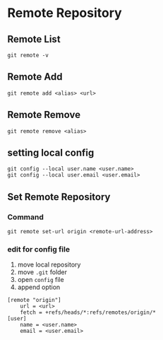 # Remote Repository

## Remote List
```
git remote -v
```

## Remote Add
```
git remote add <alias> <url>
```

## Remote Remove
```
git remote remove <alias>
```

## setting local config
```
git config --local user.name <user.name>
git config --local user.email <user.email>
```

## Set Remote Repository
### Command
```
git remote set-url origin <remote-url-address>
```

### edit for config file
1. move local repository
2. move `.git` folder
3. open `config` file
4. append option
```properties
[remote "origin"]
	url = <url>
	fetch = +refs/heads/*:refs/remotes/origin/*
[user]
	name = <user.name>
	email = <user.email>
```
